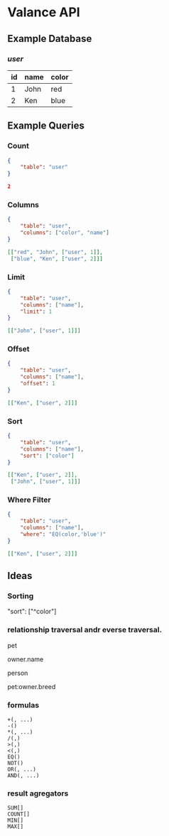 # Valance API

## Example Database

### *user*

| id | name | color |
| -- | ---- | ----- |
| 1  | John | red   |
| 2  | Ken  | blue  |

## Example Queries

### Count

```json
{
    "table": "user"
}
```
```json
2
```

### Columns

```json
{
    "table": "user",
    "columns": ["color", "name"]
}
```
```json
[["red", "John", ["user", 1]],
 ["blue", "Ken", ["user", 2]]]
```

### Limit

```json
{
    "table": "user",
    "columns": ["name"],
    "limit": 1
}
```
```json
[["John", ["user", 1]]]
```

### Offset

```json
{
    "table": "user",
    "columns": ["name"],
    "offset": 1
}
```
```json
[["Ken", ["user", 2]]]
```

### Sort

```json
{
    "table": "user",
    "columns": ["name"],
    "sort": ["color"]
}
```
```json
[["Ken", ["user", 2]],
 ["John", ["user", 1]]]
```

### Where Filter

```json
{
    "table": "user",
    "columns": ["name"],
    "where": "EQ(color,'blue')"
}
```
```json
[["Ken", ["user", 2]]]
```

## Ideas

### Sorting

"sort": ["^color"]


### relationship traversal andr everse traversal.
pet

owner.name

person

pet:owner.breed

### formulas

```
+(, ...)
-()
*(, ...)
/(,)
>(,)
<(,)
EQ()
NOT()
OR(, ...)
AND(, ...)
```

### result agregators

```
SUM[]
COUNT[]
MIN[]
MAX[]
```
